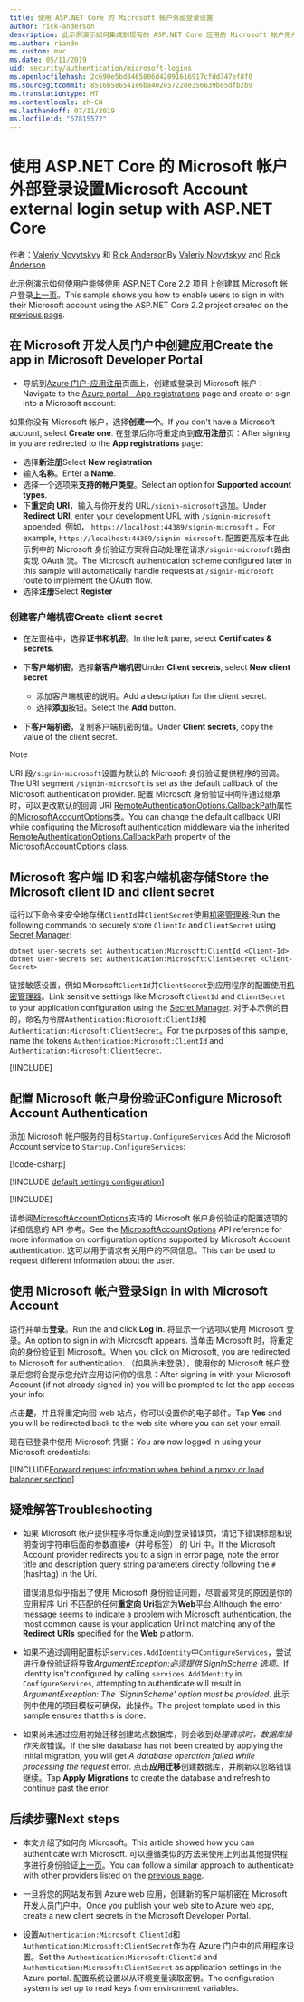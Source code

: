 ```yaml
---
title: 使用 ASP.NET Core 的 Microsoft 帐户外部登录设置
author: rick-anderson
description: 此示例演示如何集成到现有的 ASP.NET Core 应用的 Microsoft 帐户用户身份验证。
ms.author: riande
ms.custom: mvc
ms.date: 05/11/2019
uid: security/authentication/microsoft-logins
ms.openlocfilehash: 2c690e5bd8465806d42091616917cfdd747ef8f0
ms.sourcegitcommit: 8516b586541e6ba402e57228e356639b85dfb2b9
ms.translationtype: MT
ms.contentlocale: zh-CN
ms.lasthandoff: 07/11/2019
ms.locfileid: "67815572"
---
```

# <a name="microsoft-account-external-login-setup-with-aspnet-core"></a><span data-ttu-id="941c7-103">使用 ASP.NET Core 的 Microsoft 帐户外部登录设置</span><span class="sxs-lookup"><span data-stu-id="941c7-103">Microsoft Account external login setup with ASP.NET Core</span></span>

<span data-ttu-id="941c7-104">作者：[Valeriy Novytskyy](https://github.com/01binary) 和 [Rick Anderson](https://twitter.com/RickAndMSFT)</span><span class="sxs-lookup"><span data-stu-id="941c7-104">By [Valeriy Novytskyy](https://github.com/01binary) and [Rick Anderson](https://twitter.com/RickAndMSFT)</span></span>

<span data-ttu-id="941c7-105">此示例演示如何使用户能够使用 ASP.NET Core 2.2 项目上创建其 Microsoft 帐户登录[上一页](xref:security/authentication/social/index)。</span><span class="sxs-lookup"><span data-stu-id="941c7-105">This sample shows you how to enable users to sign in with their Microsoft account using the ASP.NET Core 2.2 project created on the [previous page](xref:security/authentication/social/index).</span></span>

## <a name="create-the-app-in-microsoft-developer-portal"></a><span data-ttu-id="941c7-106">在 Microsoft 开发人员门户中创建应用</span><span class="sxs-lookup"><span data-stu-id="941c7-106">Create the app in Microsoft Developer Portal</span></span>

* <span data-ttu-id="941c7-107">导航到[Azure 门户-应用注册](https://go.microsoft.com/fwlink/?linkid=2083908)页面上，创建或登录到 Microsoft 帐户：</span><span class="sxs-lookup"><span data-stu-id="941c7-107">Navigate to the [Azure portal - App registrations](https://go.microsoft.com/fwlink/?linkid=2083908) page and create or sign into a Microsoft account:</span></span>

<span data-ttu-id="941c7-108">如果你没有 Microsoft 帐户，选择**创建一个**。</span><span class="sxs-lookup"><span data-stu-id="941c7-108">If you don't have a Microsoft account, select **Create one**.</span></span> <span data-ttu-id="941c7-109">在登录后你将重定向到**应用注册**页：</span><span class="sxs-lookup"><span data-stu-id="941c7-109">After signing in you are redirected to the **App registrations** page:</span></span>

* <span data-ttu-id="941c7-110">选择**新注册**</span><span class="sxs-lookup"><span data-stu-id="941c7-110">Select **New registration**</span></span>
* <span data-ttu-id="941c7-111">输入**名称**。</span><span class="sxs-lookup"><span data-stu-id="941c7-111">Enter a **Name**.</span></span>
* <span data-ttu-id="941c7-112">选择一个选项来**支持的帐户类型**。</span><span class="sxs-lookup"><span data-stu-id="941c7-112">Select an option for **Supported account types**.</span></span>  <!-- Accounts for any org work with MS domain accounts. Most folks probably want the last option, personal MS accounts -->
* <span data-ttu-id="941c7-113">下**重定向 URI**，输入与你开发的 URL`/signin-microsoft`追加。</span><span class="sxs-lookup"><span data-stu-id="941c7-113">Under **Redirect URI**, enter your development URL with `/signin-microsoft` appended.</span></span> <span data-ttu-id="941c7-114">例如， `https://localhost:44389/signin-microsoft` 。</span><span class="sxs-lookup"><span data-stu-id="941c7-114">For example, `https://localhost:44389/signin-microsoft`.</span></span> <span data-ttu-id="941c7-115">配置更高版本在此示例中的 Microsoft 身份验证方案将自动处理在请求`/signin-microsoft`路由实现 OAuth 流。</span><span class="sxs-lookup"><span data-stu-id="941c7-115">The Microsoft authentication scheme configured later in this sample will automatically handle requests at `/signin-microsoft` route to implement the OAuth flow.</span></span>
* <span data-ttu-id="941c7-116">选择**注册**</span><span class="sxs-lookup"><span data-stu-id="941c7-116">Select **Register**</span></span>

### <a name="create-client-secret"></a><span data-ttu-id="941c7-117">创建客户端机密</span><span class="sxs-lookup"><span data-stu-id="941c7-117">Create client secret</span></span>

* <span data-ttu-id="941c7-118">在左窗格中，选择**证书和机密**。</span><span class="sxs-lookup"><span data-stu-id="941c7-118">In the left pane, select **Certificates & secrets**.</span></span>
* <span data-ttu-id="941c7-119">下**客户端机密**，选择**新客户端机密**</span><span class="sxs-lookup"><span data-stu-id="941c7-119">Under **Client secrets**, select **New client secret**</span></span>

  * <span data-ttu-id="941c7-120">添加客户端机密的说明。</span><span class="sxs-lookup"><span data-stu-id="941c7-120">Add a description for the client secret.</span></span>
  * <span data-ttu-id="941c7-121">选择**添加**按钮。</span><span class="sxs-lookup"><span data-stu-id="941c7-121">Select the **Add** button.</span></span>

* <span data-ttu-id="941c7-122">下**客户端机密**，复制客户端机密的值。</span><span class="sxs-lookup"><span data-stu-id="941c7-122">Under **Client secrets**, copy the value of the client secret.</span></span>

> [!NOTE]
> <span data-ttu-id="941c7-123">URI 段`/signin-microsoft`设置为默认的 Microsoft 身份验证提供程序的回调。</span><span class="sxs-lookup"><span data-stu-id="941c7-123">The URI segment `/signin-microsoft` is set as the default callback of the Microsoft authentication provider.</span></span> <span data-ttu-id="941c7-124">配置 Microsoft 身份验证中间件通过继承时，可以更改默认的回调 URI [RemoteAuthenticationOptions.CallbackPath](/dotnet/api/microsoft.aspnetcore.authentication.remoteauthenticationoptions.callbackpath)属性的[MicrosoftAccountOptions](/dotnet/api/microsoft.aspnetcore.authentication.microsoftaccount.microsoftaccountoptions)类。</span><span class="sxs-lookup"><span data-stu-id="941c7-124">You can change the default callback URI while configuring the Microsoft authentication middleware via the inherited [RemoteAuthenticationOptions.CallbackPath](/dotnet/api/microsoft.aspnetcore.authentication.remoteauthenticationoptions.callbackpath) property of the [MicrosoftAccountOptions](/dotnet/api/microsoft.aspnetcore.authentication.microsoftaccount.microsoftaccountoptions) class.</span></span>

## <a name="store-the-microsoft-client-id-and-client-secret"></a><span data-ttu-id="941c7-125">Microsoft 客户端 ID 和客户端机密存储</span><span class="sxs-lookup"><span data-stu-id="941c7-125">Store the Microsoft client ID and client secret</span></span>

<span data-ttu-id="941c7-126">运行以下命令来安全地存储`ClientId`并`ClientSecret`使用[机密管理器](xref:security/app-secrets):</span><span class="sxs-lookup"><span data-stu-id="941c7-126">Run the following commands to securely store `ClientId` and `ClientSecret` using [Secret Manager](xref:security/app-secrets):</span></span>

```console
dotnet user-secrets set Authentication:Microsoft:ClientId <Client-Id>
dotnet user-secrets set Authentication:Microsoft:ClientSecret <Client-Secret>
```

<span data-ttu-id="941c7-127">链接敏感设置，例如 Microsoft`ClientId`并`ClientSecret`到应用程序的配置使用[机密管理器](xref:security/app-secrets)。</span><span class="sxs-lookup"><span data-stu-id="941c7-127">Link sensitive settings like Microsoft `ClientId` and `ClientSecret` to your application configuration using the [Secret Manager](xref:security/app-secrets).</span></span> <span data-ttu-id="941c7-128">对于本示例的目的，命名为令牌`Authentication:Microsoft:ClientId`和`Authentication:Microsoft:ClientSecret`。</span><span class="sxs-lookup"><span data-stu-id="941c7-128">For the purposes of this sample, name the tokens `Authentication:Microsoft:ClientId` and `Authentication:Microsoft:ClientSecret`.</span></span>

[!INCLUDE[](~/includes/environmentVarableColon.md)]

## <a name="configure-microsoft-account-authentication"></a><span data-ttu-id="941c7-129">配置 Microsoft 帐户身份验证</span><span class="sxs-lookup"><span data-stu-id="941c7-129">Configure Microsoft Account Authentication</span></span>

<span data-ttu-id="941c7-130">添加 Microsoft 帐户服务的目标`Startup.ConfigureServices`:</span><span class="sxs-lookup"><span data-stu-id="941c7-130">Add the Microsoft Account service to `Startup.ConfigureServices`:</span></span>

[!code-csharp[](~/security/authentication/social/social-code/StartupMS.cs?name=snippet&highlight=10-14)]

[!INCLUDE [default settings configuration](includes/default-settings.md)]

[!INCLUDE[](includes/chain-auth-providers.md)]

<span data-ttu-id="941c7-131">请参阅[MicrosoftAccountOptions](/dotnet/api/microsoft.aspnetcore.builder.microsoftaccountoptions)支持的 Microsoft 帐户身份验证的配置选项的详细信息的 API 参考。</span><span class="sxs-lookup"><span data-stu-id="941c7-131">See the [MicrosoftAccountOptions](/dotnet/api/microsoft.aspnetcore.builder.microsoftaccountoptions) API reference for more information on configuration options supported by Microsoft Account authentication.</span></span> <span data-ttu-id="941c7-132">这可以用于请求有关用户的不同信息。</span><span class="sxs-lookup"><span data-stu-id="941c7-132">This can be used to request different information about the user.</span></span>

## <a name="sign-in-with-microsoft-account"></a><span data-ttu-id="941c7-133">使用 Microsoft 帐户登录</span><span class="sxs-lookup"><span data-stu-id="941c7-133">Sign in with Microsoft Account</span></span>

<span data-ttu-id="941c7-134">运行并单击**登录**。</span><span class="sxs-lookup"><span data-stu-id="941c7-134">Run the and click **Log in**.</span></span> <span data-ttu-id="941c7-135">将显示一个选项以使用 Microsoft 登录。</span><span class="sxs-lookup"><span data-stu-id="941c7-135">An option to sign in with Microsoft appears.</span></span> <span data-ttu-id="941c7-136">当单击 Microsoft 时，将重定向的身份验证到 Microsoft。</span><span class="sxs-lookup"><span data-stu-id="941c7-136">When you click on Microsoft, you are redirected to Microsoft for authentication.</span></span> <span data-ttu-id="941c7-137">（如果尚未登录），使用你的 Microsoft 帐户登录后您将会提示您允许应用访问你的信息：</span><span class="sxs-lookup"><span data-stu-id="941c7-137">After signing in with your Microsoft Account (if not already signed in) you will be prompted to let the app access your info:</span></span>

<span data-ttu-id="941c7-138">点击**是**，并且将重定向回 web 站点，你可以设置你的电子邮件。</span><span class="sxs-lookup"><span data-stu-id="941c7-138">Tap **Yes** and you will be redirected back to the web site where you can set your email.</span></span>

<span data-ttu-id="941c7-139">现在已登录中使用 Microsoft 凭据：</span><span class="sxs-lookup"><span data-stu-id="941c7-139">You are now logged in using your Microsoft credentials:</span></span>

[!INCLUDE[Forward request information when behind a proxy or load balancer section](includes/forwarded-headers-middleware.md)]

## <a name="troubleshooting"></a><span data-ttu-id="941c7-140">疑难解答</span><span class="sxs-lookup"><span data-stu-id="941c7-140">Troubleshooting</span></span>

* <span data-ttu-id="941c7-141">如果 Microsoft 帐户提供程序将你重定向到登录错误页，请记下错误标题和说明查询字符串后面的参数直接`#`（井号标签） 的 Uri 中。</span><span class="sxs-lookup"><span data-stu-id="941c7-141">If the Microsoft Account provider redirects you to a sign in error page, note the error title and description query string parameters directly following the `#` (hashtag) in the Uri.</span></span>

  <span data-ttu-id="941c7-142">错误消息似乎指出了使用 Microsoft 身份验证问题，尽管最常见的原因是你的应用程序 Uri 不匹配的任何**重定向 Uri**指定为**Web**平台.</span><span class="sxs-lookup"><span data-stu-id="941c7-142">Although the error message seems to indicate a problem with Microsoft authentication, the most common cause is your application Uri not matching any of the **Redirect URIs** specified for the **Web** platform.</span></span>
* <span data-ttu-id="941c7-143">如果不通过调用配置标识`services.AddIdentity`中`ConfigureServices`，尝试进行身份验证将导致*ArgumentException:必须提供 SignInScheme 选项*。</span><span class="sxs-lookup"><span data-stu-id="941c7-143">If Identity isn't configured by calling `services.AddIdentity` in `ConfigureServices`, attempting to authenticate will result in *ArgumentException: The 'SignInScheme' option must be provided*.</span></span> <span data-ttu-id="941c7-144">此示例中使用的项目模板可确保，此操作。</span><span class="sxs-lookup"><span data-stu-id="941c7-144">The project template used in this sample ensures that this is done.</span></span>
* <span data-ttu-id="941c7-145">如果尚未通过应用初始迁移创建站点数据库，则会收到*处理请求时，数据库操作失败*错误。</span><span class="sxs-lookup"><span data-stu-id="941c7-145">If the site database has not been created by applying the initial migration, you will get *A database operation failed while processing the request* error.</span></span> <span data-ttu-id="941c7-146">点击**应用迁移**创建数据库，并刷新以忽略错误继续。</span><span class="sxs-lookup"><span data-stu-id="941c7-146">Tap **Apply Migrations** to create the database and refresh to continue past the error.</span></span>

## <a name="next-steps"></a><span data-ttu-id="941c7-147">后续步骤</span><span class="sxs-lookup"><span data-stu-id="941c7-147">Next steps</span></span>

* <span data-ttu-id="941c7-148">本文介绍了如何向 Microsoft。</span><span class="sxs-lookup"><span data-stu-id="941c7-148">This article showed how you can authenticate with Microsoft.</span></span> <span data-ttu-id="941c7-149">可以遵循类似的方法来使用上列出其他提供程序进行身份验证[上一页](xref:security/authentication/social/index)。</span><span class="sxs-lookup"><span data-stu-id="941c7-149">You can follow a similar approach to authenticate with other providers listed on the [previous page](xref:security/authentication/social/index).</span></span>

* <span data-ttu-id="941c7-150">一旦将您的网站发布到 Azure web 应用，创建新的客户端机密在 Microsoft 开发人员门户中。</span><span class="sxs-lookup"><span data-stu-id="941c7-150">Once you publish your web site to Azure web app, create a new client secrets in the Microsoft Developer Portal.</span></span>

* <span data-ttu-id="941c7-151">设置`Authentication:Microsoft:ClientId`和`Authentication:Microsoft:ClientSecret`作为在 Azure 门户中的应用程序设置。</span><span class="sxs-lookup"><span data-stu-id="941c7-151">Set the `Authentication:Microsoft:ClientId` and `Authentication:Microsoft:ClientSecret` as application settings in the Azure portal.</span></span> <span data-ttu-id="941c7-152">配置系统设置以从环境变量读取密钥。</span><span class="sxs-lookup"><span data-stu-id="941c7-152">The configuration system is set up to read keys from environment variables.</span></span>